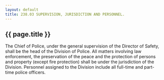 ```yaml
---
layout: default 
title: 238.03 SUPERVISION, JURISDICTION AND PERSONNEL.
---
```


{{ page.title }}
----------------

The Chief of Police, under the general supervision of the Director of
Safety, shall be the head of the Division of Police. All matters
involving law enforcement, the preservation of the peace and the
protection of persons and property (except fire protection) shall be
under the jurisdiction of the Division. Personnel assigned to the
Division include all full-time and part-time police officers.
